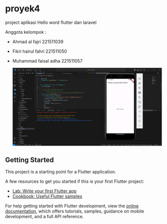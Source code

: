# proyek4

 project aplikasi Hello word flutter dan laravel 

Anggota kelompok : 

- Ahmad al fajri 221511039
- Fikri hairul fahri 221511050
- Muhammad faisal adha 221511057

  ![Nama Gambar](run_emulator.png)





## Getting Started

This project is a starting point for a Flutter application.

A few resources to get you started if this is your first Flutter project:

- [Lab: Write your first Flutter app](https://docs.flutter.dev/get-started/codelab)
- [Cookbook: Useful Flutter samples](https://docs.flutter.dev/cookbook)

For help getting started with Flutter development, view the
[online documentation](https://docs.flutter.dev/), which offers tutorials,
samples, guidance on mobile development, and a full API reference.
